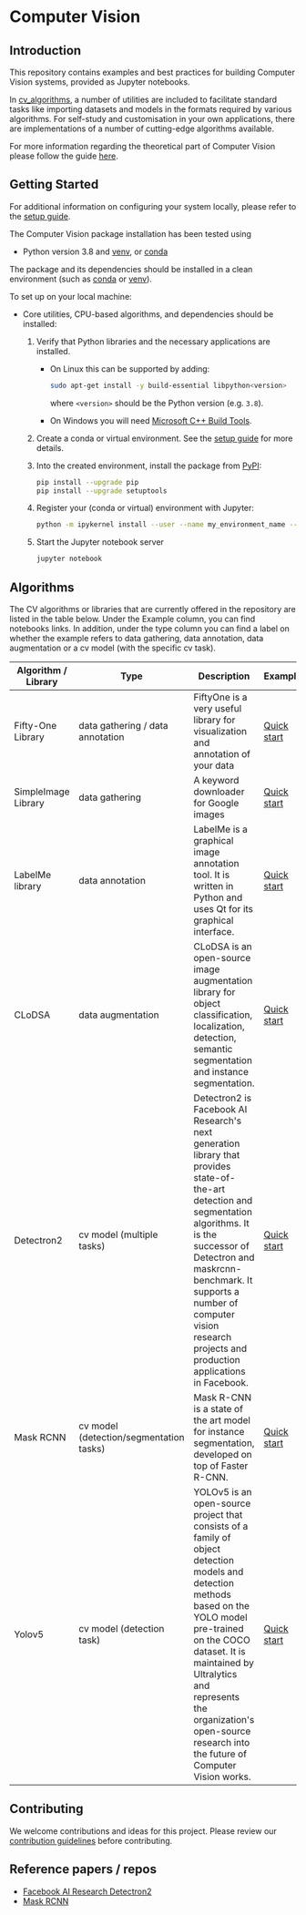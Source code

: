 # Computer Vision

## Introduction

This repository contains examples and best practices for building Computer Vision systems, provided as Jupyter notebooks.

In [cv_algorithms](cv_algorithms), a number of utilities are included to facilitate standard tasks like importing datasets and models in the formats required by various algorithms. For self-study and customisation in your own applications, there are implementations of a number of cutting-edge algorithms available.

For more information regarding the theoretical part of Computer Vision please follow the guide [here](cv_algorithms/README.md).

## Getting Started

For additional information on configuring your system locally, please refer to the [setup guide](SETUP.md).

The Computer Vision package installation has been tested using
- Python version 3.8 and [venv](https://docs.python.org/3/library/venv.html), or [conda](https://docs.conda.io/projects/conda/en/latest/glossary.html?highlight=environment#conda-environment)

The package and its dependencies should be installed in a clean environment (such as
[conda](https://docs.conda.io/projects/conda/en/latest/glossary.html?highlight=environment#conda-environment) or [venv](https://docs.python.org/3/library/venv.html)).

To set up on your local machine:

* Core utilities, CPU-based algorithms, and dependencies should be installed:

    1. Verify that Python libraries and the necessary applications 
       are installed.

       + On Linux this can be supported by adding:

         ```bash
         sudo apt-get install -y build-essential libpython<version>
         ``` 

         where `<version>` should be the Python version (e.g. `3.8`).

       + On Windows you will need [Microsoft C++ Build Tools](https://visualstudio.microsoft.com/visual-cpp-build-tools/).
    
    2. Create a conda or virtual environment.  See the
       [setup guide](SETUP.md) for more details.

    3. Into the created environment, install the package from
       [PyPI](https://pypi.org):

       ```bash
       pip install --upgrade pip
       pip install --upgrade setuptools
       ```

    4. Register your (conda or virtual) environment with Jupyter:

       ```bash
       python -m ipykernel install --user --name my_environment_name --display-name ".venv"
       ```
    
    5. Start the Jupyter notebook server

       ```bash
       jupyter notebook
       ```

## Algorithms

The CV algorithms or libraries that are currently offered in the repository are listed in the table below. Under the Example column, you can find notebooks links. In addition, under the type column you can find a label on whether the example refers to data gathering, data annotation, data augmentation or a cv model (with the specific cv task).


| Algorithm / Library | Type | Description | Example |
|-----------|------|-------------|---------|
| Fifty-One Library | data gathering / data annotation | FiftyOne is a very useful library for visualization and annotation of your data | [Quick start](data_gathering/FiftyOne_(for_M1).ipynb) |
| SimpleImage Library | data gathering | A keyword downloader for Google images | [Quick start](data_gathering/SimpleImage.ipynb) |
| LabelMe library | data annotation | LabelMe is a graphical image annotation tool. It is written in Python and uses Qt for its graphical interface. | [Quick start](data_annotation/LabelMe.ipynb) |
| CLoDSA | data augmentation | CLoDSA is an open-source image augmentation library for object classification, localization, detection, semantic segmentation and instance segmentation. | [Quick start](data_augmentation/CLODSA.ipynb) |
| Detectron2 | cv model (multiple tasks) | Detectron2 is Facebook AI Research's next generation library that provides state-of-the-art detection and segmentation algorithms. It is the successor of Detectron and maskrcnn-benchmark. It supports a number of computer vision research projects and production applications in Facebook. | [Quick start](examples/Detectron_2.ipynb) |
| Mask RCNN | cv model (detection/segmentation tasks) | Mask R-CNN is a state of the art model for instance segmentation, developed on top of Faster R-CNN. | [Quick start](examples/MaskRCNN.ipynb) |
| Yolov5 | cv model (detection task) | YOLOv5 is an open-source project that consists of a family of object detection models and detection methods based on the YOLO model pre-trained on the COCO dataset. It is maintained by Ultralytics and represents the organization's open-source research into the future of Computer Vision works. | [Quick start](examples/YOLOv5.ipynb) |

## Contributing

We welcome contributions and ideas for this project. Please review our [contribution guidelines](CONTRIBUTING.md) before contributing.

## Reference papers / repos
- [Facebook AI Research Detectron2](https://github.com/facebookresearch/detectron2)
- [Mask RCNN](https://arxiv.org/abs/1703.06870)
